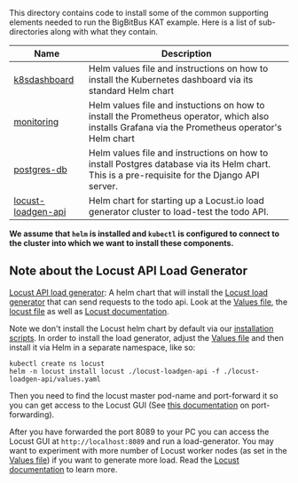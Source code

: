 This directory contains code to install some of the common supporting elements needed to run the BigBitBus KAT example. Here is a list of sub-directories along with what they contain.

| Name         | Description                                                                                                                                      |
| ------------ | ------------------------------------------------------------------------------------------------------------------------------------------------ |
| [k8sdashboard](k8sdashboard/) | Helm values file and instructions on how to install the Kubernetes dashboard via its standard Helm chart                                         |
| [monitoring](monitoring/)   | Helm values file and instuctions on how to install the Prometheus operator, which also installs Grafana via the Prometheus operator's Helm chart |
| [postgres-db](postgres-db/)  | Helm values file and instructions on how to install Postgres database via its Helm chart. This is a pre-requisite for the Django API server. |                                                        |
| [locust-loadgen-api](locust-loadgen-api/)  | Helm chart for starting up a Locust.io load generator cluster to load-test the todo API. |      

**We assume that `helm` is installed and `kubectl` is configured to connect to the cluster into which we want to install these components.**


## Note about the Locust API Load Generator

[Locust API load generator](./locust-loadgen-api): A helm chart that will install the [Locust load generator](https://locust.io/) that can send requests to the todo api. Look at the [Values file](./locust-loadgen-api/values.yaml), the [locust file](./locust-loadgen-api/tasks/locustfile.py) as well as [Locust documentation](https://docs.locust.io/en/stable/).


Note we don't install the Locust helm chart by default via our [installation scripts](../../local-kubernetes-cluster-installation). In order to install the load generator, adjust the [Values file](./locust-loadgen-api/values.yaml) and then install it via Helm in a separate namespace, like so:

```
kubectl create ns locust
helm -n locust install locust ./locust-loadgen-api -f ./locust-loadgen-api/values.yaml
```

Then you need to find the locust master pod-name and port-forward it so you can get access to the Locust GUI (See [this documentation](https://kubernetes.io/docs/tasks/access-application-cluster/port-forward-access-application-cluster/) on port-forwarding).

After you have forwarded the port 8089 to your PC you can access the Locust GUI at `http://localhost:8089` and run a load-generator. You may want to experiment with more number of Locust worker nodes (as set in the [Values file](./locust-loadgen-api/values.yaml)) if you want to generate more load. Read the [Locust documentation](https://docs.locust.io/en/stable/) to learn more.
